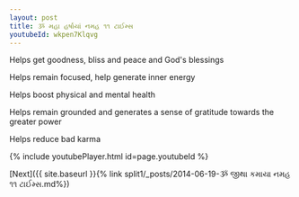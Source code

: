 ```yaml
---
layout: post
title: ૐ મહા હર્ષાયાં નમહ ૧૧ ટાઈમ્સ
youtubeId: wkpen7Klqvg
---
```

 
 
Helps get goodness, bliss and peace and God's blessings
 
Helps remain focused, help generate inner energy 
 
Helps boost physical and mental health 
 
Helps remain grounded and generates a sense of gratitude towards the greater power 
 
Helps reduce bad karma
 
 
 
 


{% include youtubePlayer.html id=page.youtubeId %}
 
[Next]({{ site.baseurl }}{% link  split1/_posts/2014-06-19-ૐ જીથા કમાયા નમહ ૧૧ ટાઈમ્સ.md%})
 
